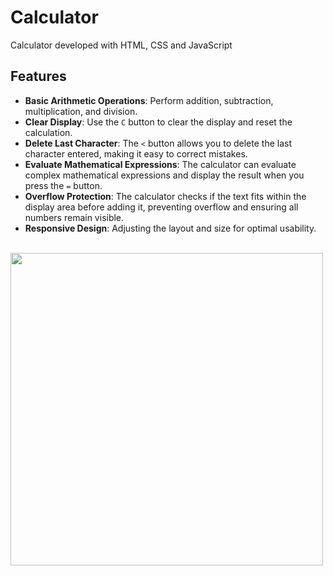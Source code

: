 # Calculator
Calculator developed with HTML, CSS and JavaScript

## Features

- **Basic Arithmetic Operations**: Perform addition, subtraction, multiplication, and division.
- **Clear Display**: Use the `C` button to clear the display and reset the calculation.
- **Delete Last Character**: The `<` button allows you to delete the last character entered, making it easy to correct mistakes.
- **Evaluate Mathematical Expressions**: The calculator can evaluate complex mathematical expressions and display the result when you press the `=` button.
- **Overflow Protection**: The calculator checks if the text fits within the display area before adding it, preventing overflow and ensuring all numbers remain visible.
- **Responsive Design**: Adjusting the layout and size for optimal usability.
<br>
<img src="/images/Captura de Tela 2024-08-28 às 18.21.07.png" width="500">
